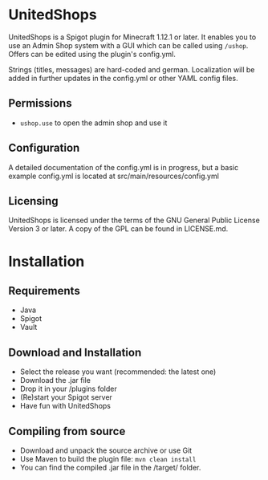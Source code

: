 # UnitedShops
UnitedShops is a Spigot plugin for Minecraft 1.12.1 or later.
It enables you to use an Admin Shop system with a GUI which can be called using `/ushop`.
Offers can be edited using the plugin's config.yml.

Strings (titles, messages) are hard-coded and german.
Localization will be added in further updates in the config.yml or other YAML config files. 

## Permissions
* `ushop.use` to open the admin shop and use it

## Configuration
A detailed documentation of the config.yml is in progress, but a basic example config.yml is located at src/main/resources/config.yml

## Licensing
UnitedShops is licensed under the terms of the GNU General Public License Version 3 or later.
A copy of the GPL can be found in LICENSE.md.

# Installation
## Requirements
* Java
* Spigot
* Vault

## Download and Installation
* Select the release you want (recommended: the latest one)
* Download the .jar file
* Drop it in your /plugins folder
* (Re)start your Spigot server
* Have fun with UnitedShops

## Compiling from source
* Download and unpack the source archive or use Git
* Use Maven to build the plugin file: ` mvn clean install `
* You can find the compiled .jar file in the /target/ folder.
